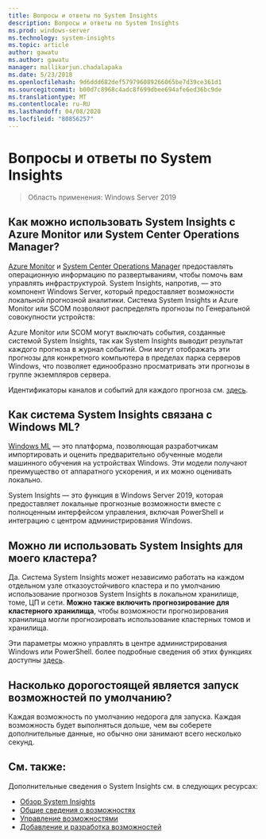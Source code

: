 ```yaml
---
title: Вопросы и ответы по System Insights
description: Вопросы и ответы по System Insights
ms.prod: windows-server
ms.technology: system-insights
ms.topic: article
author: gawatu
ms.author: gawatu
manager: mallikarjun.chadalapaka
ms.date: 5/23/2018
ms.openlocfilehash: 9d6ddd682def579796089266065be7d39ce361d1
ms.sourcegitcommit: b00d7c8968c4adc8f699dbee694afe6ed36bc9de
ms.translationtype: MT
ms.contentlocale: ru-RU
ms.lasthandoff: 04/08/2020
ms.locfileid: "80856257"
---
```

# <a name="system-insights-faq"></a>Вопросы и ответы по System Insights

>Область применения: Windows Server 2019

## <a name="how-can-you-use-system-insights-with-azure-monitor-or-system-center-operations-manager"></a>Как можно использовать System Insights с Azure Monitor или System Center Operations Manager?

[Azure Monitor](https://azure.microsoft.com/services/monitor/) и [System Center Operations Manager](https://docs.microsoft.com/system-center/scom/welcome?view=sc-om-1807) предоставлять операционную информацию по развертываниям, чтобы помочь вам управлять инфраструктурой. System Insights, напротив, — это компонент Windows Server, который предоставляет возможности локальной прогнозной аналитики. Система System Insights и Azure Monitor или SCOM позволяют распределять прогнозы по Генеральной совокупности устройств:

 Azure Monitor или SCOM могут выключать события, созданные системой System Insights, так как System Insights выводит результат каждого прогноза в журнал событий. Они могут отображать эти прогнозы для конкретного компьютера в пределах парка серверов Windows, что позволяет единообразно просматривать эти прогнозы в группе экземпляров сервера. 
 
 Идентификаторы каналов и событий для каждого прогноза см. [здесь](https://docs.microsoft.com/windows-server/manage/system-insights/managing-capabilities#retrieving-capability-results).

## <a name="how-does-system-insights-relate-to-windows-ml"></a>Как система System Insights связана с Windows ML?

[Windows ML](https://docs.microsoft.com/windows/uwp/machine-learning/) — это платформа, позволяющая разработчикам импортировать и оценить предварительно обученные модели машинного обучения на устройствах Windows. Эти модели получают преимущество от аппаратного ускорения, и их можно оценивать локально. 

System Insights — это функция в Windows Server 2019, которая предоставляет локальные прогнозные возможности вместе с полноценным интерфейсом управления, включая PowerShell и интеграцию с центром администрирования Windows. 

## <a name="can-i-use-system-insights-for-my-cluster"></a>Можно ли использовать System Insights для моего кластера? 

Да. Система System Insights может независимо работать на каждом отдельном узле отказоустойчивого кластера и по умолчанию использование прогнозов System Insights в локальном хранилище, томе, ЦП и сети. **Можно также включить прогнозирование для кластерного хранилища**, чтобы возможности прогнозирования хранилища могли прогнозировать использование кластерных томов и хранилища. 

Эти параметры можно управлять в центре администрирования Windows или PowerShell. более подробные сведения об этих функциях доступны [здесь](https://blogs.technet.microsoft.com/filecab/2018/10/03/using-system-insights-to-forecast-clustered-storage-usage/).
 

## <a name="how-expensive-is-it-to-run-the-default-capabilities"></a>Насколько дорогостоящей является запуск возможностей по умолчанию?

Каждая возможность по умолчанию недорога для запуска. Каждая возможность будет выполняться дольше, чем вы соберете дополнительные данные, но обычно они занимают всего несколько секунд. 

## <a name="see-also"></a>См. также:
Дополнительные сведения о System Insights см. в следующих ресурсах:

- [Обзор System Insights](overview.md)
- [Общие сведения о возможностях](understanding-capabilities.md)
- [Управление возможностями](managing-capabilities.md)
- [Добавление и разработка возможностей](adding-and-developing-capabilities.md)
